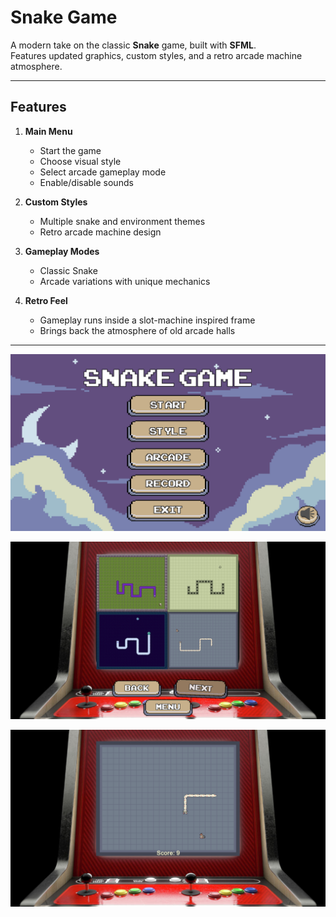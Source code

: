 # Snake Game 

A modern take on the classic **Snake** game, built with **SFML**.  
Features updated graphics, custom styles, and a retro arcade machine atmosphere.

---

## Features

1. **Main Menu**
    - Start the game
    - Choose visual style
    - Select arcade gameplay mode
    - Enable/disable sounds

2. **Custom Styles**
    - Multiple snake and environment themes
    - Retro arcade machine design

3. **Gameplay Modes**
    - Classic Snake
    - Arcade variations with unique mechanics

4. **Retro Feel**
    - Gameplay runs inside a slot-machine inspired frame
    - Brings back the atmosphere of old arcade halls

---

![](./screenshots/screen_Menu.png)

![](./screenshots/screen_Style.png)

![](./screenshots/screen_Game.png)
